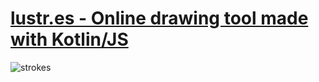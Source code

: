 # [lustr.es - Online drawing tool made with Kotlin/JS](https://lustr.es/)

![strokes](https://user-images.githubusercontent.com/183967/141711437-8d864f7c-428a-4b8c-a96a-51613c621feb.png)
